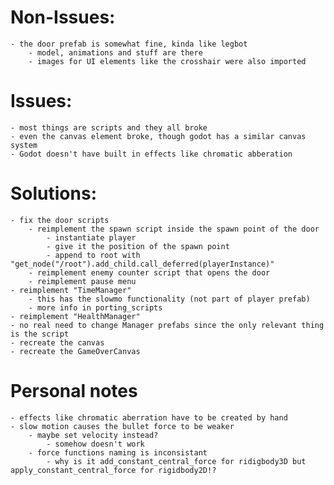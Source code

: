 # Non-Issues:

    - the door prefab is somewhat fine, kinda like legbot
        - model, animations and stuff are there
        - images for UI elements like the crosshair were also imported

# Issues:

    - most things are scripts and they all broke
    - even the canvas element broke, though godot has a similar canvas system
    - Godot doesn't have built in effects like chromatic abberation
    
# Solutions:

    - fix the door scripts
        - reimplement the spawn script inside the spawn point of the door
            - instantiate player
            - give it the position of the spawn point
            - append to root with "get_node("/root").add_child.call_deferred(playerInstance)"
        - reimplement enemy counter script that opens the door
        - reimplement pause menu
    - reimplement "TimeManager"
        - this has the slowmo functionality (not part of player prefab)
        - more info in porting_scripts
    - reimplement "HealthManager"
    - no real need to change Manager prefabs since the only relevant thing is the script
    - recreate the canvas
    - recreate the GameOverCanvas


# Personal notes

    - effects like chromatic aberration have to be created by hand
    - slow motion causes the bullet force to be weaker
        - maybe set velocity instead?
            - somehow doesn't work
        - force functions naming is inconsistant
            - why is it add_constant_central_force for ridigbody3D but apply_constant_central_force for rigidbody2D!?
